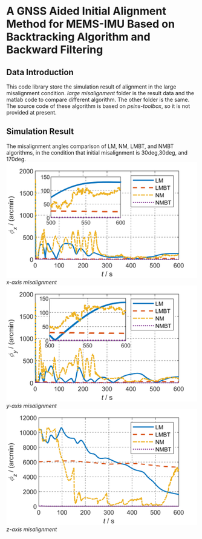 # A GNSS Aided Initial Alignment Method for MEMS-IMU Based on Backtracking Algorithm and Backward Filtering

## Data Introduction
This code library store the simulation result of alignment in the large misalignment condition. _large misalignment_ folder is the result data and the matlab code to compare different algorithm. The other folder is the same.
The source code of these algorithm is based on _psins-toolbox_, so it is not provided at present.

## Simulation Result
The misalignment angles comparison of LM, NM, LMBT, and NMBT algorithms, in the condition that initial misalignment is 30deg,30deg, and 170deg.
![x](./large_misalignment/sim2phix.png) _x-axis misalignment_
![y](./large_misalignment/sim2phiy.png) _y-axis misalignment_
![z](./large_misalignment/sim2phiz.png) _z-axis misalignment_
